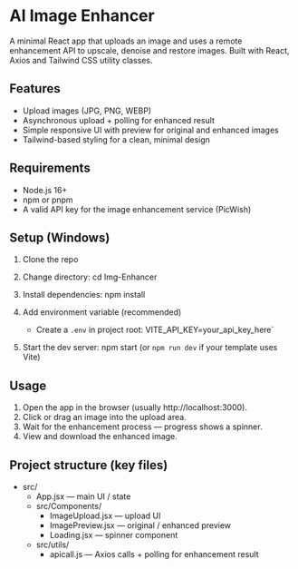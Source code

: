 # AI Image Enhancer

A minimal React app that uploads an image and uses a remote enhancement API to upscale, denoise and restore images. Built with React, Axios and Tailwind CSS utility classes.

## Features
- Upload images (JPG, PNG, WEBP)
- Asynchronous upload + polling for enhanced result
- Simple responsive UI with preview for original and enhanced images
- Tailwind-based styling for a clean, minimal design

## Requirements
- Node.js 16+
- npm or pnpm
- A valid API key for the image enhancement service (PicWish)

## Setup (Windows)
1. Clone the repo

2. Change directory:
   cd Img-Enhancer
3. Install dependencies:
   npm install
4. Add environment variable (recommended)
   - Create a `.env` in project root:
     VITE_API_KEY=your_api_key_here`
5. Start the dev server:
   npm start
   (or `npm run dev` if your template uses Vite)

## Usage
1. Open the app in the browser (usually http://localhost:3000).
2. Click or drag an image into the upload area.
3. Wait for the enhancement process — progress shows a spinner.
4. View and download the enhanced image.

## Project structure (key files)
- src/
  - App.jsx — main UI / state
  - src/Components/
    - ImageUpload.jsx — upload UI
    - ImagePreview.jsx — original / enhanced preview
    - Loading.jsx — spinner component
  - src/utils/
    - apicall.js — Axios calls + polling for enhancement result
